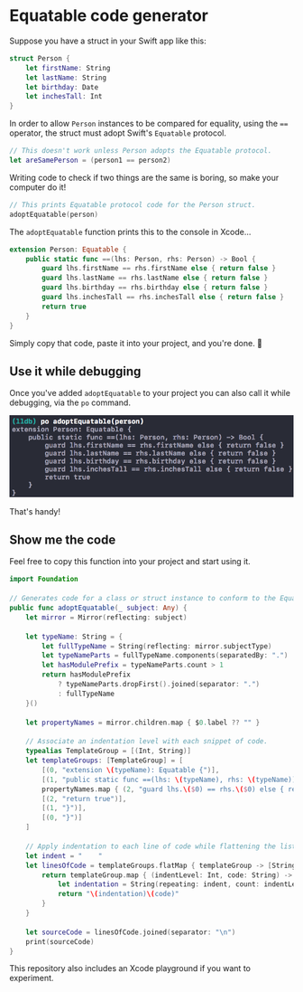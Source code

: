 # Equatable code generator
Suppose you have a struct in your Swift app like this:
```swift
struct Person {
    let firstName: String
    let lastName: String
    let birthday: Date
    let inchesTall: Int
}
```
In order to allow `Person` instances to be compared for equality, using the `==` operator, the struct must adopt Swift's `Equatable` protocol. 
```swift
// This doesn't work unless Person adopts the Equatable protocol.
let areSamePerson = (person1 == person2)
```
Writing code to check if two things are the same is boring, so make your computer do it!
```swift
// This prints Equatable protocol code for the Person struct.
adoptEquatable(person)
```
The `adoptEquatable` function prints this to the console in Xcode…
```swift
extension Person: Equatable {
    public static func ==(lhs: Person, rhs: Person) -> Bool {
        guard lhs.firstName == rhs.firstName else { return false }
        guard lhs.lastName == rhs.lastName else { return false }
        guard lhs.birthday == rhs.birthday else { return false }
        guard lhs.inchesTall == rhs.inchesTall else { return false }
        return true
    }
}
```
Simply copy that code, paste it into your project, and you're done. 🙌

## Use it while debugging
Once you've added `adoptEquatable` to your project you can also call it while debugging, via the `po` command.

![alt tag](call-while-debugging.png)

That's handy!

## Show me the code
Feel free to copy this function into your project and start using it.
```swift
import Foundation

// Generates code for a class or struct instance to conform to the Equatable protocol.
public func adoptEquatable(_ subject: Any) {
    let mirror = Mirror(reflecting: subject)
    
    let typeName: String = {
        let fullTypeName = String(reflecting: mirror.subjectType)
        let typeNameParts = fullTypeName.components(separatedBy: ".")
        let hasModulePrefix = typeNameParts.count > 1
        return hasModulePrefix
            ? typeNameParts.dropFirst().joined(separator: ".")
            : fullTypeName
    }()
    
    let propertyNames = mirror.children.map { $0.label ?? "" }
    
    // Associate an indentation level with each snippet of code.
    typealias TemplateGroup = [(Int, String)]
    let templateGroups: [TemplateGroup] = [
        [(0, "extension \(typeName): Equatable {")],
        [(1, "public static func ==(lhs: \(typeName), rhs: \(typeName)) -> Bool {")],
        propertyNames.map { (2, "guard lhs.\($0) == rhs.\($0) else { return false }") },
        [(2, "return true")],
        [(1, "}")],
        [(0, "}")]
    ]
    
    // Apply indentation to each line of code while flattening the list.
    let indent = "    "
    let linesOfCode = templateGroups.flatMap { templateGroup -> [String] in
        return templateGroup.map { (indentLevel: Int, code: String) -> String in
            let indentation = String(repeating: indent, count: indentLevel)
            return "\(indentation)\(code)"
        }
    }
    
    let sourceCode = linesOfCode.joined(separator: "\n")
    print(sourceCode)
}
```
This repository also includes an Xcode playground if you want to experiment.
